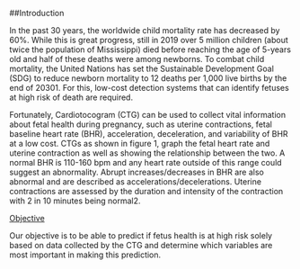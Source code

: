 ##Introduction 

In the past 30 years, the worldwide child mortality rate has decreased by 60%. While this is great progress, still in 2019 over 5 million children (about twice the population of Mississippi) died before reaching the age of 5-years old and half of these deaths were among newborns. To combat child mortality, the United Nations has set the Sustainable Development Goal (SDG) to reduce newborn mortality to 12 deaths per 1,000 live births by the end of 20301. For this, low-cost detection systems that can identify fetuses at high risk of death are required.

Fortunately, Cardiotocogram (CTG) can be used to collect vital information about fetal health during pregnancy, such as uterine contractions, fetal baseline heart rate (BHR), acceleration, deceleration, and variability of BHR at a low cost. CTGs as shown in figure 1, graph the fetal heart rate and uterine contraction as well as showing the relationship between the two. A normal BHR is 110-160 bpm and any heart rate outside of this range could suggest an abnormality. Abrupt increases/decreases in BHR are also abnormal and are described as accelerations/decelerations. Uterine contractions are assessed by the duration and intensity of the contraction with 2 in 10 minutes being normal2.

<U>Objective</U>

Our objective is to be able to predict if fetus health is at high risk solely based on data collected by the CTG and determine which variables are most
important in making this prediction.
